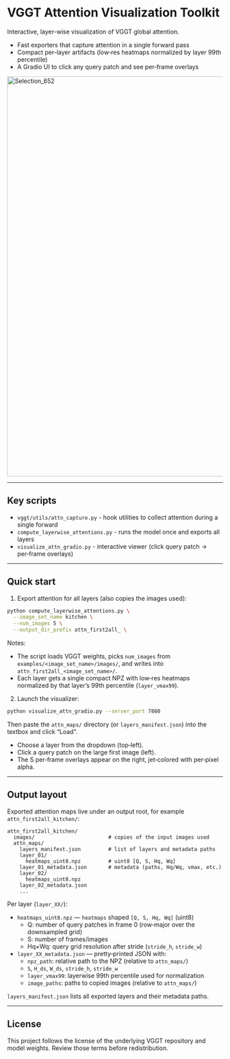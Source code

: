 # VGGT Attention Visualization Toolkit

Interactive, layer-wise visualization of VGGT global attention.

- Fast exporters that capture attention in a single forward pass
- Compact per-layer artifacts (low‑res heatmaps normalized by layer 99th percentile)
- A Gradio UI to click any query patch and see per‑frame overlays

<img width="1658" height="933" alt="Selection_652" src="https://github.com/user-attachments/assets/240002eb-1962-4093-becd-ebbd6a671c01" />

---


## Key scripts

- `vggt/utils/attn_capture.py` - hook utilities to collect attention during a single forward
- `compute_layerwise_attentions.py` - runs the model once and exports all layers
- `visualize_attn_gradio.py` - interactive viewer (click query patch → per‑frame overlays)

---

## Quick start

1) Export attention for all layers (also copies the images used):

```bash
python compute_layerwise_attentions.py \
  --image_set_name kitchen \
  --num_images 5 \
  --output_dir_prefix attn_first2all_ \
```

Notes:
- The script loads VGGT weights, picks `num_images` from `examples/<image_set_name>/images/`,
  and writes into `attn_first2all_<image_set_name>/`.
- Each layer gets a single compact NPZ with low‑res heatmaps normalized by that layer’s 99th percentile (`layer_vmax99`).

2) Launch the visualizer:

```bash
python visualize_attn_gradio.py --server_port 7860
```

Then paste the `attn_maps/` directory (or `layers_manifest.json`) into the textbox and click “Load”.

- Choose a layer from the dropdown (top‑left).
- Click a query patch on the large first image (left).
- The S per‑frame overlays appear on the right, jet‑colored with per‑pixel alpha.

---

## Output layout

Exported attention maps live under an output root, for example `attn_first2all_kitchen/`:

```
attn_first2all_kitchen/
  images/                        # copies of the input images used
  attn_maps/
    layers_manifest.json         # list of layers and metadata paths
    layer_01/
      heatmaps_uint8.npz         # uint8 [Q, S, Hq, Wq]
    layer_01_metadata.json       # metadata (paths, Hq/Wq, vmax, etc.)
    layer_02/
      heatmaps_uint8.npz
    layer_02_metadata.json
    ...
```

Per layer (`layer_XX/`):

- `heatmaps_uint8.npz` — `heatmaps` shaped `[Q, S, Hq, Wq]` (uint8)
  - Q: number of query patches in frame 0 (row‑major over the downsampled grid)
  - S: number of frames/images
  - Hq×Wq: query grid resolution after stride (`stride_h`, `stride_w`)
- `layer_XX_metadata.json` — pretty‑printed JSON with:
  - `npz_path`: relative path to the NPZ (relative to `attn_maps/`)
  - `S`, `H_ds`, `W_ds`, `stride_h`, `stride_w`
  - `layer_vmax99`: layerwise 99th percentile used for normalization
  - `image_paths`: paths to copied images (relative to `attn_maps/`)

`layers_manifest.json` lists all exported layers and their metadata paths.

---

## License

This project follows the license of the underlying VGGT repository and model weights. Review those terms before redistribution.

